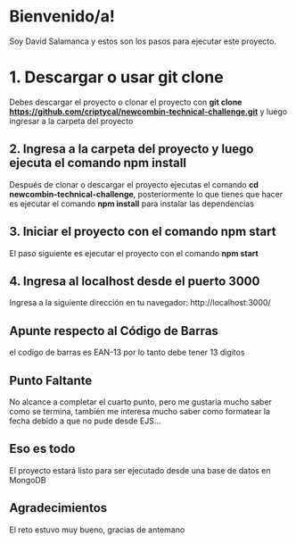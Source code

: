 # Bienvenido/a!

Soy David Salamanca y estos son los pasos para ejecutar este proyecto.


# 1. Descargar o usar git clone

Debes descargar el proyecto o clonar el proyecto con **git clone https://github.com/criptycal/newcombin-technical-challenge.git** y luego ingresar a la carpeta del proyecto

## 2. Ingresa a la carpeta del proyecto y luego ejecuta el comando npm install

Después de clonar o descargar el proyecto ejecutas el comando **cd newcombin-technical-challenge**, posteriormente lo que tienes que hacer es ejecutar el comando **npm install** para instalar las dependencias

## 3. Iniciar el proyecto con el comando npm start

El paso siguiente es ejecutar el proyecto con el comando **npm start**

## 4. Ingresa al localhost desde el puerto 3000

Ingresa a la siguiente dirección en tu navegador: http://localhost:3000/

## Apunte respecto al Código de Barras

el codigo de barras es EAN-13 por lo tanto debe tener 13 digitos

## Punto Faltante

No alcance a completar el cuarto punto, pero me gustaría mucho saber como se termina, también me interesa mucho saber como formatear la fecha debido a que no pude desde EJS...


## Eso es todo

El proyecto estará listo para ser ejecutado desde una base de datos en MongoDB


## Agradecimientos

El reto estuvo muy bueno, gracias de antemano



